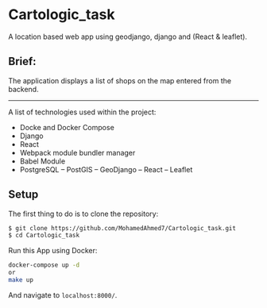 # Cartologic_task

A location based web app using geodjango, django and (React & leaflet).


## Brief:
The application displays a list of shops on the map entered from the backend.

***
A list of technologies used within the project:
* Docke and Docker Compose 
* Django
* React
* Webpack module bundler manager
* Babel Module
* PostgreSQL – PostGIS – GeoDjango –
React – Leaflet

## Setup

The first thing to do is to clone the repository:

```sh
$ git clone https://github.com/MohamedAhmed7/Cartologic_task.git
$ cd Cartologic_task
```

Run this App using Docker: 
```sh
docker-compose up -d
or 
make up
```
And navigate to `localhost:8000/`.

